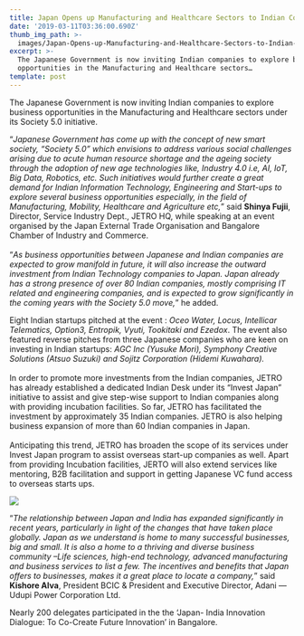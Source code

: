```yaml
---
title: Japan Opens up Manufacturing and Healthcare Sectors to Indian Companies
date: '2019-03-11T03:36:00.690Z'
thumb_img_path: >-
  images/Japan-Opens-up-Manufacturing-and-Healthcare-Sectors-to-Indian-Companies/1*PVC9Z_UR3DOXgHHkrWneew.jpeg
excerpt: >-
  The Japanese Government is now inviting Indian companies to explore business
  opportunities in the Manufacturing and Healthcare sectors…
template: post
---
```

The Japanese Government is now inviting Indian companies to explore business opportunities in the Manufacturing and Healthcare sectors under its Society 5.0 initiative.

“*Japanese Government has come up with the concept of new smart society, “Society 5.0” which envisions to address various social challenges arising due to acute human resource shortage and the ageing society through the adoption of new age technologies like, Industry 4.0 i.e, AI, IoT, Big Data, Robotics, etc. Such initiatives would further create a great demand for Indian Information Technology, Engineering and Start-ups to explore several business opportunities especially, in the field of Manufacturing, Mobility, Healthcare and Agriculture etc,*” said **Shinya Fujii**, Director, Service Industry Dept., JETRO HQ, while speaking at an event organised by the Japan External Trade Organisation and Bangalore Chamber of Industry and Commerce.   
   
“*As business opportunities between Japanese and Indian companies are expected to grow manifold in future, it will also increase the outward investment from Indian Technology companies to Japan. Japan already has a strong presence of over 80 Indian companies, mostly comprising IT related and engineering companies, and is expected to grow significantly in the coming years with the Society 5.0 move,*” he added.

Eight Indian startups pitched at the event : *Oceo Water, Locus, Intellicar Telematics, Option3, Entropik, Vyuti, Tookitaki and Ezedox*. The event also featured reverse pitches from three Japanese companies who are keen on investing in Indian startups: *AGC Inc (Yusuke Mori), Symphony Creative Solutions (Atsuo Suzuki) and Sojitz Corporation (Hidemi Kuwahara).*  
   
In order to promote more investments from the Indian companies, JETRO has already established a dedicated Indian Desk under its “Invest Japan” initiative to assist and give step-wise support to Indian companies along with providing incubation facilities. So far, JETRO has facilitated the investment by approximately 35 Indian companies. JETRO is also helping business expansion of more than 60 Indian companies in Japan.  
   
Anticipating this trend, JETRO has broaden the scope of its services under Invest Japan program to assist overseas start-up companies as well. Apart from providing Incubation facilities, JERTO will also extend services like mentoring, B2B facilitation and support in getting Japanese VC fund access to overseas starts ups.

![](/images/Japan-Opens-up-Manufacturing-and-Healthcare-Sectors-to-Indian-Companies/1*PVC9Z_UR3DOXgHHkrWneew.jpeg)

“*The relationship between Japan and India has expanded significantly in recent years, particularly in light of the changes that have taken place globally. Japan as we understand is home to many successful businesses, big and small. It is also a home to a thriving and diverse business community –Life sciences, high-end technology, advanced manufacturing and business services to list a few. The incentives and benefits that Japan offers to businesses, makes it a great place to locate a company,*” said **Kishore Alva**, President BCIC & President and Executive Director, Adani — Udupi Power Corporation Ltd.

Nearly 200 delegates participated in the the ‘Japan- India Innovation Dialogue: To Co-Create Future Innovation’ in Bangalore.
